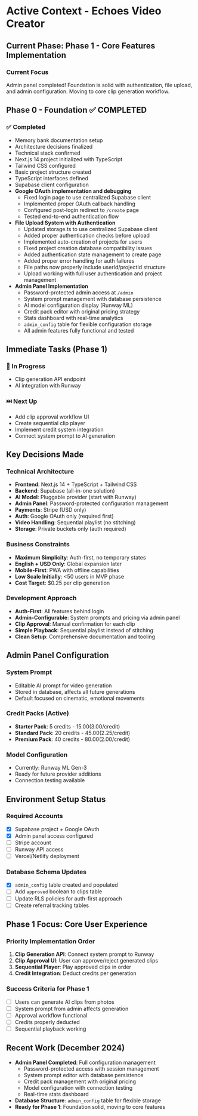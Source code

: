 # Active Context - Echoes Video Creator

## Current Phase: Phase 1 - Core Features Implementation

### Current Focus
Admin panel completed! Foundation is solid with authentication, file upload, and admin configuration. Moving to core clip generation workflow.

## Phase 0 - Foundation ✅ COMPLETED

### ✅ Completed
- Memory bank documentation setup
- Architecture decisions finalized
- Technical stack confirmed
- Next.js 14 project initialized with TypeScript
- Tailwind CSS configured
- Basic project structure created
- TypeScript interfaces defined
- Supabase client configuration
- **Google OAuth implementation and debugging**
  - Fixed login page to use centralized Supabase client
  - Implemented proper OAuth callback handling
  - Configured post-login redirect to `/create` page
  - Tested end-to-end authentication flow
- **File Upload System with Authentication**
  - Updated storage.ts to use centralized Supabase client
  - Added proper authentication checks before upload
  - Implemented auto-creation of projects for users
  - Fixed project creation database compatibility issues
  - Added authentication state management to create page
  - Added proper error handling for auth failures
  - File paths now properly include userId/projectId structure
  - Upload working with full user authentication and project management
- **Admin Panel Implementation**
  - Password-protected admin access at `/admin`
  - System prompt management with database persistence
  - AI model configuration display (Runway ML)
  - Credit pack editor with original pricing strategy
  - Stats dashboard with real-time analytics
  - `admin_config` table for flexible configuration storage
  - All admin features fully functional and tested

## Immediate Tasks (Phase 1)

### 🚧 In Progress
- Clip generation API endpoint
- AI integration with Runway

### ⏭️ Next Up
- Add clip approval workflow UI
- Create sequential clip player
- Implement credit system integration
- Connect system prompt to AI generation

## Key Decisions Made

### Technical Architecture
- **Frontend**: Next.js 14 + TypeScript + Tailwind CSS
- **Backend**: Supabase (all-in-one solution)
- **AI Model**: Pluggable provider (start with Runway)
- **Admin Panel**: Password-protected configuration management
- **Payments**: Stripe (USD only)
- **Auth**: Google OAuth only (required first)
- **Video Handling**: Sequential playlist (no stitching)
- **Storage**: Private buckets only (auth required)

### Business Constraints
- **Maximum Simplicity**: Auth-first, no temporary states
- **English + USD Only**: Global expansion later
- **Mobile-First**: PWA with offline capabilities
- **Low Scale Initially**: <50 users in MVP phase
- **Cost Target**: $0.25 per clip generation

### Development Approach
- **Auth-First**: All features behind login
- **Admin-Configurable**: System prompts and pricing via admin panel
- **Clip Approval**: Manual confirmation for each clip
- **Simple Playback**: Sequential playlist instead of stitching
- **Clean Setup**: Comprehensive documentation and tooling

## Admin Panel Configuration

### System Prompt
- Editable AI prompt for video generation
- Stored in database, affects all future generations
- Default focused on cinematic, emotional movements

### Credit Packs (Active)
- **Starter Pack**: 5 credits - $15.00 ($3.00/credit)
- **Standard Pack**: 20 credits - $45.00 ($2.25/credit)
- **Premium Pack**: 40 credits - $80.00 ($2.00/credit)

### Model Configuration
- Currently: Runway ML Gen-3
- Ready for future provider additions
- Connection testing available

## Environment Setup Status

### Required Accounts
- [x] Supabase project + Google OAuth
- [x] Admin panel access configured
- [ ] Stripe account  
- [ ] Runway API access
- [ ] Vercel/Netlify deployment

### Database Schema Updates
- [x] `admin_config` table created and populated
- [ ] Add `approved` boolean to clips table
- [ ] Update RLS policies for auth-first approach
- [ ] Create referral tracking tables

## Phase 1 Focus: Core User Experience

### Priority Implementation Order
1. **Clip Generation API**: Connect system prompt to Runway
2. **Clip Approval UI**: User can approve/reject generated clips
3. **Sequential Player**: Play approved clips in order
4. **Credit Integration**: Deduct credits per generation

### Success Criteria for Phase 1
- [ ] Users can generate AI clips from photos
- [ ] System prompt from admin affects generation
- [ ] Approval workflow functional
- [ ] Credits properly deducted
- [ ] Sequential playback working

## Recent Work (December 2024)
- **Admin Panel Completed**: Full configuration management
  - Password-protected access with session management
  - System prompt editor with database persistence
  - Credit pack management with original pricing
  - Model configuration with connection testing
  - Real-time stats dashboard
- **Database Structure**: `admin_config` table for flexible storage
- **Ready for Phase 1**: Foundation solid, moving to core features 